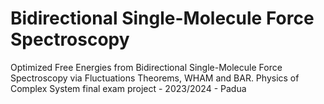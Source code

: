 # Bidirectional Single-Molecule Force Spectroscopy
 Optimized Free Energies from Bidirectional Single-Molecule Force Spectroscopy via Fluctuations Theorems, WHAM and BAR. Physics of Complex System final exam project - 2023/2024 - Padua
